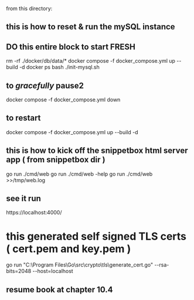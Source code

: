 from this directory:

## this is how to reset & run the mySQL instance

## DO this entire block to start FRESH
rm -rf ./docker/db/data/*
docker compose -f docker_compose.yml up --build -d
docker ps
bash ./init-mysql.sh

## to *gracefully* pause2
docker compose -f docker_compose.yml down

## to restart
docker compose -f docker_compose.yml up --build -d

## this is how to kick off the snippetbox html server app ( from snippetbox dir )

go run ./cmd/web
go run ./cmd/web -help
go run ./cmd/web >>/tmp/web.log

## see it run
https://localhost:4000/

# this generated self signed TLS certs ( cert.pem and key.pem )
go run "C:\Program Files\Go\src\crypto\tls\generate_cert.go" --rsa-bits=2048 --host=localhost


## resume book at chapter 10.4

